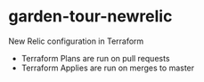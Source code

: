 # garden-tour-newrelic

New Relic configuration in Terraform

* Terraform Plans are run on pull requests
* Terraform Applies are run on merges to master
